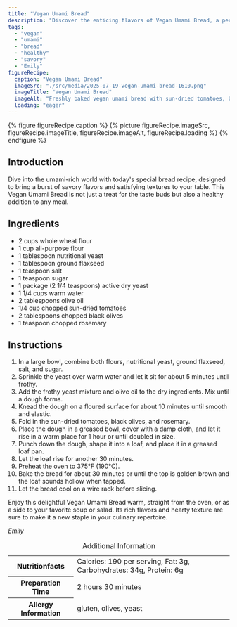 ```yaml
---
title: "Vegan Umami Bread"
description: "Discover the enticing flavors of Vegan Umami Bread, a perfect blend of savory ingredients that make it a delightful and healthy choice for any meal."
tags:
  - "vegan"
  - "umami"
  - "bread"
  - "healthy"
  - "savory"
  - "Emily"
figureRecipe: 
  caption: "Vegan Umami Bread"
  imageSrc: "./src/media/2025-07-19-vegan-umami-bread-1610.png"
  imageTitle: "Vegan Umami Bread"
  imageAlt: "Freshly baked vegan umami bread with sun-dried tomatoes, black olives, and rosemary on a rustic board, exuding warmth and simplicity."
  loading: "eager"
---
```


{% figure figureRecipe.caption %}
{% picture figureRecipe.imageSrc, figureRecipe.imageTitle, figureRecipe.imageAlt, figureRecipe.loading %}
{% endfigure %}

## Introduction

Dive into the umami-rich world with today's special bread recipe, designed to bring a burst of savory flavors and satisfying textures to your table. This Vegan Umami Bread is not just a treat for the taste buds but also a healthy addition to any meal.

## Ingredients

- 2 cups whole wheat flour
- 1 cup all-purpose flour
- 1 tablespoon nutritional yeast
- 1 tablespoon ground flaxseed
- 1 teaspoon salt
- 1 teaspoon sugar
- 1 package (2 1/4 teaspoons) active dry yeast
- 1 1/4 cups warm water
- 2 tablespoons olive oil
- 1/4 cup chopped sun-dried tomatoes
- 2 tablespoons chopped black olives
- 1 teaspoon chopped rosemary

## Instructions

1. In a large bowl, combine both flours, nutritional yeast, ground flaxseed, salt, and sugar.
2. Sprinkle the yeast over warm water and let it sit for about 5 minutes until frothy.
3. Add the frothy yeast mixture and olive oil to the dry ingredients. Mix until a dough forms.
4. Knead the dough on a floured surface for about 10 minutes until smooth and elastic.
5. Fold in the sun-dried tomatoes, black olives, and rosemary.
6. Place the dough in a greased bowl, cover with a damp cloth, and let it rise in a warm place for 1 hour or until doubled in size.
7. Punch down the dough, shape it into a loaf, and place it in a greased loaf pan.
8. Let the loaf rise for another 30 minutes.
9. Preheat the oven to 375°F (190°C).
10. Bake the bread for about 30 minutes or until the top is golden brown and the loaf sounds hollow when tapped.
11. Let the bread cool on a wire rack before slicing.

Enjoy this delightful Vegan Umami Bread warm, straight from the oven, or as a side to your favorite soup or salad. Its rich flavors and hearty texture are sure to make it a new staple in your culinary repertoire.

*Emily*

<table><caption class='sr-only'>Additional Information</caption><tr><th>Nutritionfacts</th><td>Calories: 190 per serving, Fat: 3g, Carbohydrates: 34g, Protein: 6g&nbsp;</td></tr><tr><th>Preparation Time</th><td>2 hours 30 minutes&nbsp;</td></tr><tr><th>Allergy Information</th><td>gluten, olives, yeast&nbsp;</td></tr></table>


